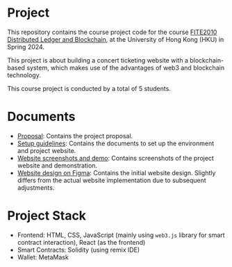 # Project
This repository contains the course project code for the course [FITE2010 Distributed Ledger and Blockchain](https://cs.hku.hk/index.php/programmes/course-offered?infile=2023/fite2010.html), at the University of Hong Kong (HKU) in Spring 2024. 

This project is about building a concert ticketing website with a blockchain-based system, which makes use of the advantages of web3 and blockchain technology. 

This course project is conducted by a total of 5 students. 

# Documents
* [Proposal](./docs/proposal.md): Contains the project proposal. 
* [Setup guidelines](./docs/setup.md): Contains the documents to set up the environment and project website. 
* [Website screenshots and demo](./docs/website-demo.md): Contains screenshots of the project website and demonstration. 
* [Website design on Figma](https://www.figma.com/file/LEOqDm4llkKLQQRJxMf6x4/FITE2010-Web-Interface?type=design&node-id=0-1&mode=design): Contains the initial website design. Slightly differs from the actual website implementation due to subsequent adjustments. 

# Project Stack
* Frontend: HTML, CSS, JavaScript (mainly using `web3.js` library for smart contract interaction), React (as the frontend)
* Smart Contracts: Solidity (using remix IDE)
* Wallet: MetaMask

